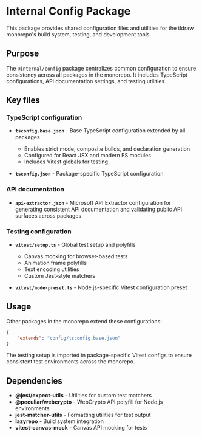 # Internal Config Package

This package provides shared configuration files and utilities for the tldraw monorepo's build system, testing, and development tools.

## Purpose

The `@internal/config` package centralizes common configuration to ensure consistency across all packages in the monorepo. It includes TypeScript configurations, API documentation settings, and testing utilities.

## Key files

### TypeScript configuration

- **`tsconfig.base.json`** - Base TypeScript configuration extended by all packages
  - Enables strict mode, composite builds, and declaration generation
  - Configured for React JSX and modern ES modules
  - Includes Vitest globals for testing

- **`tsconfig.json`** - Package-specific TypeScript configuration

### API documentation

- **`api-extractor.json`** - Microsoft API Extractor configuration for generating consistent API documentation and validating public API surfaces across packages

### Testing configuration

- **`vitest/setup.ts`** - Global test setup and polyfills
  - Canvas mocking for browser-based tests
  - Animation frame polyfills
  - Text encoding utilities
  - Custom Jest-style matchers

- **`vitest/node-preset.ts`** - Node.js-specific Vitest configuration preset

## Usage

Other packages in the monorepo extend these configurations:

```json
{
	"extends": "config/tsconfig.base.json"
}
```

The testing setup is imported in package-specific Vitest configs to ensure consistent test environments across the monorepo.

## Dependencies

- **@jest/expect-utils** - Utilities for custom test matchers
- **@peculiar/webcrypto** - WebCrypto API polyfill for Node.js environments
- **jest-matcher-utils** - Formatting utilities for test output
- **lazyrepo** - Build system integration
- **vitest-canvas-mock** - Canvas API mocking for tests
